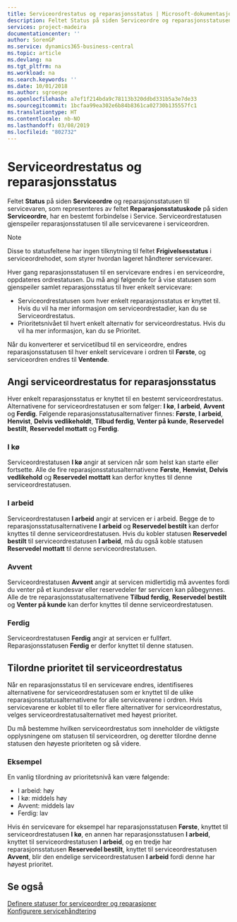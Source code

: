 ```yaml
---
title: Serviceordrestatus og reparasjonsstatus | Microsoft-dokumentasjon
description: Feltet Status på siden Serviceordre og reparasjonsstatusen til servicevaren, som representeres av feltet Reparasjonsstatuskode på siden Serviceordre, har en bestemt forbindelse i Service. Serviceordrestatusen gjenspeiler reparasjonsstatusen til alle servicevarene i serviceordren.
services: project-madeira
documentationcenter: ''
author: SorenGP
ms.service: dynamics365-business-central
ms.topic: article
ms.devlang: na
ms.tgt_pltfrm: na
ms.workload: na
ms.search.keywords: ''
ms.date: 10/01/2018
ms.author: sgroespe
ms.openlocfilehash: a7ef1f214bda9c78113b320ddbd331b5a3e7de33
ms.sourcegitcommit: 1bcfaa99ea302e6b84b8361ca02730b135557fc1
ms.translationtype: HT
ms.contentlocale: nb-NO
ms.lasthandoff: 03/08/2019
ms.locfileid: "802732"
---
```

# <a name="service-order-status-and-repair-status"></a>Serviceordrestatus og reparasjonsstatus
Feltet **Status** på siden **Serviceordre** og reparasjonsstatusen til servicevaren, som representeres av feltet **Reparasjonsstatuskode** på siden **Serviceordre**, har en bestemt forbindelse i Service. Serviceordrestatusen gjenspeiler reparasjonsstatusen til alle servicevarene i serviceordren.  

> [!NOTE]  
>  Disse to statusfeltene har ingen tilknytning til feltet **Frigivelsesstatus** i serviceordrehodet, som styrer hvordan lageret håndterer servicevarer.  

 Hver gang reparasjonsstatusen til en servicevare endres i en serviceordre, oppdateres ordrestatusen. Du må angi følgende for å vise statusen som gjenspeiler samlet reparasjonsstatus til hver enkelt servicevare:  

* Serviceordrestatusen som hver enkelt reparasjonsstatus er knyttet til. Hvis du vil ha mer informasjon om serviceordrestadier, kan du se Serviceordrestatus.  
* Prioritetsnivået til hvert enkelt alternativ for serviceordrestatus. Hvis du vil ha mer informasjon, kan du se Prioritet.  

 Når du konverterer et servicetilbud til en serviceordre, endres reparasjonsstatusen til hver enkelt servicevare i ordren til **Første**, og serviceordren endres til **Ventende**.  

## <a name="specifying-service-order-status-for-repair-status"></a>Angi serviceordrestatus for reparasjonsstatus  
Hver enkelt reparasjonsstatus er knyttet til en bestemt serviceordrestatus. Alternativene for serviceordrestatusen er som følger: **I kø**, **I arbeid**, **Avvent** og **Ferdig**. Følgende reparasjonsstatusalternativer finnes: **Første**, **I arbeid**, **Henvist**, **Delvis vedlikeholdt**, **Tilbud ferdig**, **Venter på kunde**, **Reservedel bestilt**, **Reservedel mottatt** og **Ferdig**.  

### <a name="pending"></a>I kø  
Serviceordrestatusen **I kø** angir at servicen når som helst kan starte eller fortsette. Alle de fire reparasjonsstatusalternativene **Første**, **Henvist**, **Delvis vedlikehold** og **Reservedel mottatt** kan derfor knyttes til denne serviceordrestatusen.  

### <a name="in-process"></a>I arbeid  
Serviceordrestatusen **I arbeid** angir at servicen er i arbeid. Begge de to reparasjonsstatusalternativene **I arbeid** og **Reservedel bestilt** kan derfor knyttes til denne serviceordrestatusen. Hvis du kobler statusen **Reservedel bestilt** til serviceordrestatusen **I arbeid**, må du også koble statusen **Reservedel mottatt** til denne serviceordrestatusen.  

### <a name="on-hold"></a>Avvent  
Serviceordrestatusen **Avvent** angir at servicen midlertidig må avventes fordi du venter på et kundesvar eller reservedeler før servicen kan påbegynnes. Alle de tre reparasjonsstatusalternativene **Tilbud ferdig**, **Reservedel bestilt** og **Venter på kunde** kan derfor knyttes til denne serviceordrestatusen.  

### <a name="finished"></a>Ferdig  
Serviceordrestatusen **Ferdig** angir at servicen er fullført. Reparasjonsstatusen **Ferdig** er derfor knyttet til denne statusen.  

## <a name="assigning-priority-to-service-order-status"></a>Tilordne prioritet til serviceordrestatus  
Når en reparasjonsstatus til en servicevare endres, identifiseres alternativene for serviceordrestatusen som er knyttet til de ulike reparasjonsstatusalternativene for alle servicevarene i ordren. Hvis servicevarene er koblet til to eller flere alternativer for serviceordrestatus, velges serviceordrestatusalternativet med høyest prioritet.  

Du må bestemme hvilken serviceordrestatus som inneholder de viktigste opplysningene om statusen til serviceordren, og deretter tilordne denne statusen den høyeste prioriteten og så videre.  

### <a name="example"></a>Eksempel  
En vanlig tilordning av prioritetsnivå kan være følgende:  

* I arbeid: høy  
* I kø: middels høy  
* Avvent: middels lav  
* Ferdig: lav  

Hvis én servicevare for eksempel har reparasjonsstatusen **Første**, knyttet til serviceordrestatusen **I kø**, en annen har reparasjonsstatusen **I arbeid**, knyttet til serviceordrestatusen **I arbeid**, og en tredje har reparasjonsstatusen **Reservedel bestilt**, knyttet til serviceordrestatusen **Avvent**, blir den endelige serviceordrestatusen **I arbeid** fordi denne har høyest prioritet.  

## <a name="see-also"></a>Se også  
[Definere statuser for serviceordrer og reparasjoner](service-order-repair-status.md)  
[Konfigurere servicehåndtering](service-setup-service.md)  
